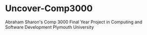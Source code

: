 # Uncover-Comp3000
Abraham Sharon's Comp 3000 Final Year Project in Computing and Software Development Plymouth University
